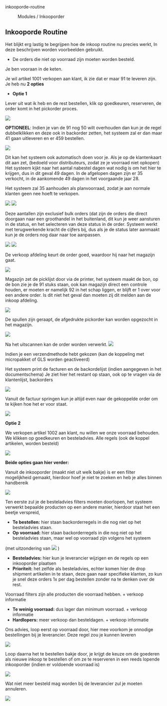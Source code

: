 <properties>
	<page>
		<title>inkooporde-routine</title>
		<description>inkooporde-routine</description>
	</page>
	<menu>
		<position>Modules / Inkooporder </position> 
		<title>Inkooporde Routine</title>
	</menu>
</properties>

## Inkooporde Routine ##

Het blijkt erg lastig te begrijpen hoe de inkoop routine nu precies werkt,
In deze beschrijven worden voorbeelden gebruikt.

- De orders die niet op voorraad zijn moeten worden besteld.

Je ben vooraan in de keten.

Je wil artikel 1001 verkopen aan klant, ik zie dat er maar 91 te leveren zijn.
Je heb nu **2 opties**

- **Optie 1** 

Lever uit wat ik heb en de rest bestellen, klik op goedkeuren, reserveren, de order komt in het pickorder proces.

![](images/1.png)
 
**OPTIONEEL**: Indien je van de 91 nog 50 wilt overhouden dan kun je de regel dubbelklikken en deze ook in backorder zetten, het systeem zal er dan maar 41 gaan uitleveren en er 459 bestellen.

![](images/2.png) 

Dit kan het systeem ook automatisch doen voor je.  Als je op de klantenkaart dit aan zet, (bedoeld voor distributeurs, zodat ze je voorraad niet opkopen)
Het systeem kijkt naar het aantal nabestel dagen wat nodig is om het hier te krijgen, dus in dit geval 49 dagen.
In de afgelopen dagen zijn er 35 verkocht, in de aankomende 49 dagen in het voorgaande jaar  28.

Het systeem zal 35 aanhouden als planvoorraad, zodat je aan normale klanten geen nee hoeft te verkopen.

![](images/3.png) ![](images/4.png)

Deze aantallen zijn exclusief bulk orders (dat zijn de orders die direct doorgaan naar een groothandel in het buitenland, dit kun je weer aansturen in de status, en het selecteren van deze status in de order.
Systeem werkt met terugwerkende kracht de cijfers bij, dus als je de status later aanmaakt kun je de orders nog daar naar toe aanpassen.

![](images/5.png) ![](images/6.png)

De verkoop afdeling keurt de order goed, waardoor hij naar het magazijn gaat.

![](images/7.png)

Magazijn zet de picklijst door via de printer, het systeem maakt de bon, op de bon zie je de 91 stuks staan, ook kan magazijn direct een controle houden, er moeten er namelijk 92 in het schap liggen, er blijft er 1 over voor een andere order.
Is dit niet het geval dan moeten zij dit melden aan de inkoop afdeling.

![](images/8.png)

De spullen zijn geraapt, de afgedrukte pickorder kan worden opgezocht in het magazijn. 

![](images/9.png)

Na het uitscannen kan de order worden verwerkt.
![](images/10.png)

Indien je een verzendmethode hebt gekozen (kan de koppeling met micropakket of GLS worden geactiveerd)

Het systeem print de facturen en de backordelijst (indien aangegeven in het documentschema)
Je ziet hier het restant op staan, ook op te vragen via de klantenlijst, backorders

![](images/11.png)

Vanuit de factuur springen kun je altijd even naar de gekoppelde order om te kijken hoe het er voor staat.

![](images/12.png)

**Optie 2**

We verkopen artikel 1002 aan klant, nu willen we onze voorraad behouden. We klikken op goedkeuren en besteladvies. Alle regels (ook de koppel artikelen, worden besteld)

![](images/13.png)

**Beide opties gaan hier verder:**

Vanuit de inkooporder (maakt niet uit welk bakje) is er een filter mogelijkheid gemaakt, hierdoor hoef je niet te zoeken en heb je alles binnen handbereik

![](images/14.png)

Ten eerste zul je de besteladvies filters moeten doorlopen, het systeem verwerkt bepaalde producten op een andere manier, hierdoor staat het een beetje verspreid,

- **Te bestellen:** hier staan backorderregels in die nog niet op het besteladvies staan.
- **Op voorraad:** hier staan backorderregels in die nog niet op het besteladvies staan, maar wel op voorraad zijn volgens het systeem
 
(met uitzondering van ![](images/15.png) )

- **Besteladvies:** hier kun je leverancier wijzigen en de regels op een inkooporder plaatsen
- **Prioriteit:** het zelfde als besteladvies, echter komen hier de drop shipment artikelen in te staan, deze gaan naar specifieke klanten, zo kun je snel deze orders 1x per dag bestellen zonder na te denken over de rest.

Voorraad filters zijn alle producten die voorraad hebben. + verkoop informatie

- **Te weinig voorraad:** dus lager dan minimum voorraad. + verkoop informatie
- **Hardlopers:** meer verkoop dan besteldagen. + verkoop informatie

Ons advies, loop eerst op voorraad door, hier mee voorkom je onnodige bestellingen bij je leverancier.
Deze regel zou je kunnen leveren 

![](images/16.png)

Loop daarna het te bestellen bakje door, je krijgt de keuze om de goederen als nieuwe inkoop te bestellen of om ze te reserveren in een reeds lopende inkooporder (indien er voldoende voorraad is)
 
![](images/17.png)

Wat niet meer besteld mag worden bij de leverancier zul je moeten annuleren.
 
![](images/18.png)
